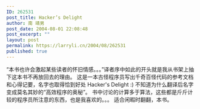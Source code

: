 ```yaml
---
ID: 262531
post_title: Hacker’s Delight
author: 南 靖男
post_date: 2004-08-01 22:08:48
post_excerpt: ""
layout: post
permalink: https://larryli.cn/2004/08/262531
published: true
---
```

“本书也许会激起某些读者的怀旧情感。。。”译者序中如此的开头就是我从书架上抽下这本书不再放回去的理由。
这是一本古怪程序员写出千奇百怪代码的参考文档和心得记要，名字也取得恰到好处 Hacker's Delight :) 不知道为什么翻译后名字变成莫名其妙的“高效程序的奥秘”。
书中讨论的计算多于算法，这些都是斤斤计较的程序员所注意的东西，也是我喜欢的。。。
适合闲暇时翻翻，本书。